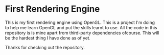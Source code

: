 # First Rendering Engine

This is my first rendering engine using OpenGL. This is a project I'm doing to help me learn OpenGL and put the skills learnt to use. All the code in this repository is is mine apart from third-party dependencies ofcourse. This will be the hardest thing I have done as of yet.

Thanks for checking out the repository.
